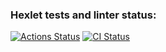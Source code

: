 ### Hexlet tests and linter status:
[![Actions Status](https://github.com/kochetkoov/python-project-83/actions/workflows/hexlet-check.yml/badge.svg)](https://github.com/kochetkoov/python-project-83/actions)
[![CI Status](https://github.com/kochetkoov/python-project-83/actions/workflows/ci.yml/badge.svg)](https://github.com/kochetkoov/python-project-83/actions)